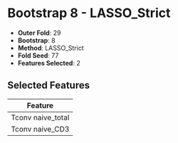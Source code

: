 # Bootstrap 8 - LASSO_Strict

- **Outer Fold**: 29
- **Bootstrap**: 8
- **Method**: LASSO_Strict
- **Fold Seed**: 77
- **Features Selected**: 2

## Selected Features

| Feature |
|---------|
| Tconv naive_total |
| Tconv naive_CD3 |
